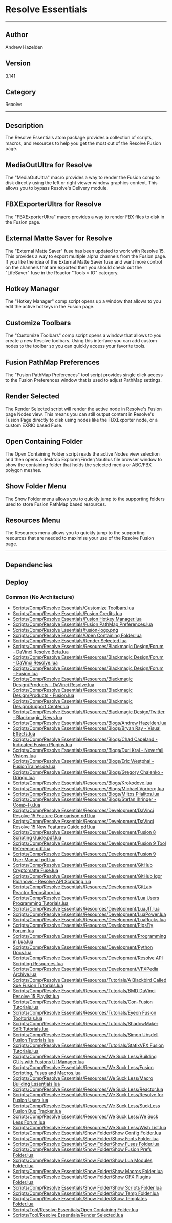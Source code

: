 # Resolve Essentials
___

## Author
Andrew Hazelden

## Version
3.141

## Category
Resolve

___

## Description
The Resolve Essentials atom package provides a collection of scripts, macros, and resources to help you get the most out of the Resolve Fusion page.

<h2>MediaOutUltra for Resolve</h2>
<p>The "MediaOutUltra" macro provides a way to render the Fusion comp to disk directly using the left or right viewer window graphics context. This allows you to bypass Resolve's Delivery module.</p>

<h2>FBXExporterUltra for Resolve</h2>
<p>The "FBXExporterUltra" macro provides a way to render FBX files to disk in the Fusion page.</p>

<h2>External Matte Saver for Resolve</h2>
<p>The "External Matte Saver" fuse has been updated to work with Resolve 15. This provides a way to export multiple alpha channels from the Fusion page. If you like the idea of the External Matte Saver fuse and want more control on the channels that are exported then you should check out the "LifeSaver" fuse in the Reactor "Tools &gt; IO" category.</p>

<h2>Hotkey Manager</h2>
<p>The "Hotkey Manager" comp script opens up a window that allows to you edit the active hotkeys in the Fusion page.</p>

<h2>Customize Toolbars</h2>
<p>The "Customize Toolbars" comp script opens a window that allows to you create a new Resolve toolbars. Using this interface you can add custom nodes to the toolbar so you can quickly access your favorite tools.</p>

<h2>Fusion PathMap Preferences</h2>
<p>The "Fusion PathMap Preferences" tool script provides single click access to the Fusion Preferences window that is used to adjust PathMap settings.</p>

<h2>Render Selected</h2>
<p>The Render Selected script will render the active node in Resolve's Fusion page Nodes view. This means you can still output content in Resolve's Fusion Page directly to disk using nodes like the FBXExporter node, or a custom EXRIO based Fuse.</p>

<h2>Open Containing Folder</h2>
<p>The Open Containing Folder script reads the active Nodes view selection and then opens a desktop Explorer/Finder/Nautilus file browser window to show the containing folder that holds the selected media or ABC/FBX polygon meshes.</p>

<h2>Show Folder Menu</h2>
<p>The Show Folder menu allows you to quickly jump to the supporting folders used to store Fusion PathMap based resources.</p>

<h2>Resources Menu</h2>
<p>The Resources menu allows you to quickly jump to the supporting resources that are needed to maximise your use of the Resolve Fusion page.</p>


___

## Dependencies

## Deploy

### Common (No Architecture)

<ul>
<li><a href="https://gitlab.com/WeSuckLess/Reactor/-/blob/master/Atoms/com.AndrewHazelden.ResolveEssentials/Scripts/Comp/Resolve Essentials/Customize Toolbars.lua?ref_type=heads">Scripts/Comp/Resolve Essentials/Customize Toolbars.lua</a></li>
<li><a href="https://gitlab.com/WeSuckLess/Reactor/-/blob/master/Atoms/com.AndrewHazelden.ResolveEssentials/Scripts/Comp/Resolve Essentials/Fusion Credits.lua?ref_type=heads">Scripts/Comp/Resolve Essentials/Fusion Credits.lua</a></li>
<li><a href="https://gitlab.com/WeSuckLess/Reactor/-/blob/master/Atoms/com.AndrewHazelden.ResolveEssentials/Scripts/Comp/Resolve Essentials/Fusion Hotkey Manager.lua?ref_type=heads">Scripts/Comp/Resolve Essentials/Fusion Hotkey Manager.lua</a></li>
<li><a href="https://gitlab.com/WeSuckLess/Reactor/-/blob/master/Atoms/com.AndrewHazelden.ResolveEssentials/Scripts/Comp/Resolve Essentials/Fusion PathMap Preferences.lua?ref_type=heads">Scripts/Comp/Resolve Essentials/Fusion PathMap Preferences.lua</a></li>
<li><a href="https://gitlab.com/WeSuckLess/Reactor/-/blob/master/Atoms/com.AndrewHazelden.ResolveEssentials/Scripts/Comp/Resolve Essentials/fusion-logo.png?ref_type=heads">Scripts/Comp/Resolve Essentials/fusion-logo.png</a></li>
<li><a href="https://gitlab.com/WeSuckLess/Reactor/-/blob/master/Atoms/com.AndrewHazelden.ResolveEssentials/Scripts/Comp/Resolve Essentials/Open Containing Folder.lua?ref_type=heads">Scripts/Comp/Resolve Essentials/Open Containing Folder.lua</a></li>
<li><a href="https://gitlab.com/WeSuckLess/Reactor/-/blob/master/Atoms/com.AndrewHazelden.ResolveEssentials/Scripts/Comp/Resolve Essentials/Render Selected.lua?ref_type=heads">Scripts/Comp/Resolve Essentials/Render Selected.lua</a></li>
<li><a href="https://gitlab.com/WeSuckLess/Reactor/-/blob/master/Atoms/com.AndrewHazelden.ResolveEssentials/Scripts/Comp/Resolve Essentials/Resources/Blackmagic Design/Forum - DaVinci Resolve Beta.lua?ref_type=heads">Scripts/Comp/Resolve Essentials/Resources/Blackmagic Design/Forum - DaVinci Resolve Beta.lua</a></li>
<li><a href="https://gitlab.com/WeSuckLess/Reactor/-/blob/master/Atoms/com.AndrewHazelden.ResolveEssentials/Scripts/Comp/Resolve Essentials/Resources/Blackmagic Design/Forum - DaVinci Resolve.lua?ref_type=heads">Scripts/Comp/Resolve Essentials/Resources/Blackmagic Design/Forum - DaVinci Resolve.lua</a></li>
<li><a href="https://gitlab.com/WeSuckLess/Reactor/-/blob/master/Atoms/com.AndrewHazelden.ResolveEssentials/Scripts/Comp/Resolve Essentials/Resources/Blackmagic Design/Forum - Fusion.lua?ref_type=heads">Scripts/Comp/Resolve Essentials/Resources/Blackmagic Design/Forum - Fusion.lua</a></li>
<li><a href="https://gitlab.com/WeSuckLess/Reactor/-/blob/master/Atoms/com.AndrewHazelden.ResolveEssentials/Scripts/Comp/Resolve Essentials/Resources/Blackmagic Design/Products - DaVinci Resolve.lua?ref_type=heads">Scripts/Comp/Resolve Essentials/Resources/Blackmagic Design/Products - DaVinci Resolve.lua</a></li>
<li><a href="https://gitlab.com/WeSuckLess/Reactor/-/blob/master/Atoms/com.AndrewHazelden.ResolveEssentials/Scripts/Comp/Resolve Essentials/Resources/Blackmagic Design/Products - Fusion.lua?ref_type=heads">Scripts/Comp/Resolve Essentials/Resources/Blackmagic Design/Products - Fusion.lua</a></li>
<li><a href="https://gitlab.com/WeSuckLess/Reactor/-/blob/master/Atoms/com.AndrewHazelden.ResolveEssentials/Scripts/Comp/Resolve Essentials/Resources/Blackmagic Design/Support Center.lua?ref_type=heads">Scripts/Comp/Resolve Essentials/Resources/Blackmagic Design/Support Center.lua</a></li>
<li><a href="https://gitlab.com/WeSuckLess/Reactor/-/blob/master/Atoms/com.AndrewHazelden.ResolveEssentials/Scripts/Comp/Resolve Essentials/Resources/Blackmagic Design/Twitter - Blackmagic_News.lua?ref_type=heads">Scripts/Comp/Resolve Essentials/Resources/Blackmagic Design/Twitter - Blackmagic_News.lua</a></li>
<li><a href="https://gitlab.com/WeSuckLess/Reactor/-/blob/master/Atoms/com.AndrewHazelden.ResolveEssentials/Scripts/Comp/Resolve Essentials/Resources/Blogs/Andrew Hazelden.lua?ref_type=heads">Scripts/Comp/Resolve Essentials/Resources/Blogs/Andrew Hazelden.lua</a></li>
<li><a href="https://gitlab.com/WeSuckLess/Reactor/-/blob/master/Atoms/com.AndrewHazelden.ResolveEssentials/Scripts/Comp/Resolve Essentials/Resources/Blogs/Bryan Ray - Visual Effects.lua?ref_type=heads">Scripts/Comp/Resolve Essentials/Resources/Blogs/Bryan Ray - Visual Effects.lua</a></li>
<li><a href="https://gitlab.com/WeSuckLess/Reactor/-/blob/master/Atoms/com.AndrewHazelden.ResolveEssentials/Scripts/Comp/Resolve Essentials/Resources/Blogs/Chad Capeland - Indicated Fusion Plugins.lua?ref_type=heads">Scripts/Comp/Resolve Essentials/Resources/Blogs/Chad Capeland - Indicated Fusion Plugins.lua</a></li>
<li><a href="https://gitlab.com/WeSuckLess/Reactor/-/blob/master/Atoms/com.AndrewHazelden.ResolveEssentials/Scripts/Comp/Resolve Essentials/Resources/Blogs/Duri Kral - Neverfall Visions.lua?ref_type=heads">Scripts/Comp/Resolve Essentials/Resources/Blogs/Duri Kral - Neverfall Visions.lua</a></li>
<li><a href="https://gitlab.com/WeSuckLess/Reactor/-/blob/master/Atoms/com.AndrewHazelden.ResolveEssentials/Scripts/Comp/Resolve Essentials/Resources/Blogs/Eric Westphal - FusionTrainer.de.lua?ref_type=heads">Scripts/Comp/Resolve Essentials/Resources/Blogs/Eric Westphal - FusionTrainer.de.lua</a></li>
<li><a href="https://gitlab.com/WeSuckLess/Reactor/-/blob/master/Atoms/com.AndrewHazelden.ResolveEssentials/Scripts/Comp/Resolve Essentials/Resources/Blogs/Gregory Chalenko - Gringo.lua?ref_type=heads">Scripts/Comp/Resolve Essentials/Resources/Blogs/Gregory Chalenko - Gringo.lua</a></li>
<li><a href="https://gitlab.com/WeSuckLess/Reactor/-/blob/master/Atoms/com.AndrewHazelden.ResolveEssentials/Scripts/Comp/Resolve Essentials/Resources/Blogs/Krokodove.lua?ref_type=heads">Scripts/Comp/Resolve Essentials/Resources/Blogs/Krokodove.lua</a></li>
<li><a href="https://gitlab.com/WeSuckLess/Reactor/-/blob/master/Atoms/com.AndrewHazelden.ResolveEssentials/Scripts/Comp/Resolve Essentials/Resources/Blogs/Michael Vorberg.lua?ref_type=heads">Scripts/Comp/Resolve Essentials/Resources/Blogs/Michael Vorberg.lua</a></li>
<li><a href="https://gitlab.com/WeSuckLess/Reactor/-/blob/master/Atoms/com.AndrewHazelden.ResolveEssentials/Scripts/Comp/Resolve Essentials/Resources/Blogs/Miltos Pilalitos.lua?ref_type=heads">Scripts/Comp/Resolve Essentials/Resources/Blogs/Miltos Pilalitos.lua</a></li>
<li><a href="https://gitlab.com/WeSuckLess/Reactor/-/blob/master/Atoms/com.AndrewHazelden.ResolveEssentials/Scripts/Comp/Resolve Essentials/Resources/Blogs/Stefan Ihringer - Comp-Fu.lua?ref_type=heads">Scripts/Comp/Resolve Essentials/Resources/Blogs/Stefan Ihringer - Comp-Fu.lua</a></li>
<li><a href="https://gitlab.com/WeSuckLess/Reactor/-/blob/master/Atoms/com.AndrewHazelden.ResolveEssentials/Scripts/Comp/Resolve Essentials/Resources/Development/DaVinci Resolve 15 Feature Comparison.pdf.lua?ref_type=heads">Scripts/Comp/Resolve Essentials/Resources/Development/DaVinci Resolve 15 Feature Comparison.pdf.lua</a></li>
<li><a href="https://gitlab.com/WeSuckLess/Reactor/-/blob/master/Atoms/com.AndrewHazelden.ResolveEssentials/Scripts/Comp/Resolve Essentials/Resources/Development/DaVinci Resolve 15 New Features Guide.pdf.lua?ref_type=heads">Scripts/Comp/Resolve Essentials/Resources/Development/DaVinci Resolve 15 New Features Guide.pdf.lua</a></li>
<li><a href="https://gitlab.com/WeSuckLess/Reactor/-/blob/master/Atoms/com.AndrewHazelden.ResolveEssentials/Scripts/Comp/Resolve Essentials/Resources/Development/Fusion 8 Scripting Guide.pdf.lua?ref_type=heads">Scripts/Comp/Resolve Essentials/Resources/Development/Fusion 8 Scripting Guide.pdf.lua</a></li>
<li><a href="https://gitlab.com/WeSuckLess/Reactor/-/blob/master/Atoms/com.AndrewHazelden.ResolveEssentials/Scripts/Comp/Resolve Essentials/Resources/Development/Fusion 9 Tool Reference.pdf.lua?ref_type=heads">Scripts/Comp/Resolve Essentials/Resources/Development/Fusion 9 Tool Reference.pdf.lua</a></li>
<li><a href="https://gitlab.com/WeSuckLess/Reactor/-/blob/master/Atoms/com.AndrewHazelden.ResolveEssentials/Scripts/Comp/Resolve Essentials/Resources/Development/Fusion 9 User Manual.pdf.lua?ref_type=heads">Scripts/Comp/Resolve Essentials/Resources/Development/Fusion 9 User Manual.pdf.lua</a></li>
<li><a href="https://gitlab.com/WeSuckLess/Reactor/-/blob/master/Atoms/com.AndrewHazelden.ResolveEssentials/Scripts/Comp/Resolve Essentials/Resources/Development/GitHub Cryptomatte Fuse.lua?ref_type=heads">Scripts/Comp/Resolve Essentials/Resources/Development/GitHub Cryptomatte Fuse.lua</a></li>
<li><a href="https://gitlab.com/WeSuckLess/Reactor/-/blob/master/Atoms/com.AndrewHazelden.ResolveEssentials/Scripts/Comp/Resolve Essentials/Resources/Development/GitHub Igor Ridanovic - Resolve API Scripting.lua?ref_type=heads">Scripts/Comp/Resolve Essentials/Resources/Development/GitHub Igor Ridanovic - Resolve API Scripting.lua</a></li>
<li><a href="https://gitlab.com/WeSuckLess/Reactor/-/blob/master/Atoms/com.AndrewHazelden.ResolveEssentials/Scripts/Comp/Resolve Essentials/Resources/Development/GitLab Reactor Repository.lua?ref_type=heads">Scripts/Comp/Resolve Essentials/Resources/Development/GitLab Reactor Repository.lua</a></li>
<li><a href="https://gitlab.com/WeSuckLess/Reactor/-/blob/master/Atoms/com.AndrewHazelden.ResolveEssentials/Scripts/Comp/Resolve Essentials/Resources/Development/Lua Users Programming Tutorials.lua?ref_type=heads">Scripts/Comp/Resolve Essentials/Resources/Development/Lua Users Programming Tutorials.lua</a></li>
<li><a href="https://gitlab.com/WeSuckLess/Reactor/-/blob/master/Atoms/com.AndrewHazelden.ResolveEssentials/Scripts/Comp/Resolve Essentials/Resources/Development/LuaJIT.lua?ref_type=heads">Scripts/Comp/Resolve Essentials/Resources/Development/LuaJIT.lua</a></li>
<li><a href="https://gitlab.com/WeSuckLess/Reactor/-/blob/master/Atoms/com.AndrewHazelden.ResolveEssentials/Scripts/Comp/Resolve Essentials/Resources/Development/LuaPower.lua?ref_type=heads">Scripts/Comp/Resolve Essentials/Resources/Development/LuaPower.lua</a></li>
<li><a href="https://gitlab.com/WeSuckLess/Reactor/-/blob/master/Atoms/com.AndrewHazelden.ResolveEssentials/Scripts/Comp/Resolve Essentials/Resources/Development/LuaRocks.lua?ref_type=heads">Scripts/Comp/Resolve Essentials/Resources/Development/LuaRocks.lua</a></li>
<li><a href="https://gitlab.com/WeSuckLess/Reactor/-/blob/master/Atoms/com.AndrewHazelden.ResolveEssentials/Scripts/Comp/Resolve Essentials/Resources/Development/PigsFly Forum.lua?ref_type=heads">Scripts/Comp/Resolve Essentials/Resources/Development/PigsFly Forum.lua</a></li>
<li><a href="https://gitlab.com/WeSuckLess/Reactor/-/blob/master/Atoms/com.AndrewHazelden.ResolveEssentials/Scripts/Comp/Resolve Essentials/Resources/Development/Programming in Lua.lua?ref_type=heads">Scripts/Comp/Resolve Essentials/Resources/Development/Programming in Lua.lua</a></li>
<li><a href="https://gitlab.com/WeSuckLess/Reactor/-/blob/master/Atoms/com.AndrewHazelden.ResolveEssentials/Scripts/Comp/Resolve Essentials/Resources/Development/Python Docs.lua?ref_type=heads">Scripts/Comp/Resolve Essentials/Resources/Development/Python Docs.lua</a></li>
<li><a href="https://gitlab.com/WeSuckLess/Reactor/-/blob/master/Atoms/com.AndrewHazelden.ResolveEssentials/Scripts/Comp/Resolve Essentials/Resources/Development/Resolve API Scripting Resources.lua?ref_type=heads">Scripts/Comp/Resolve Essentials/Resources/Development/Resolve API Scripting Resources.lua</a></li>
<li><a href="https://gitlab.com/WeSuckLess/Reactor/-/blob/master/Atoms/com.AndrewHazelden.ResolveEssentials/Scripts/Comp/Resolve Essentials/Resources/Development/VFXPedia Archive.lua?ref_type=heads">Scripts/Comp/Resolve Essentials/Resources/Development/VFXPedia Archive.lua</a></li>
<li><a href="https://gitlab.com/WeSuckLess/Reactor/-/blob/master/Atoms/com.AndrewHazelden.ResolveEssentials/Scripts/Comp/Resolve Essentials/Resources/Tutorials/A Blackbird Called Sue Fusion Tutorials.lua?ref_type=heads">Scripts/Comp/Resolve Essentials/Resources/Tutorials/A Blackbird Called Sue Fusion Tutorials.lua</a></li>
<li><a href="https://gitlab.com/WeSuckLess/Reactor/-/blob/master/Atoms/com.AndrewHazelden.ResolveEssentials/Scripts/Comp/Resolve Essentials/Resources/Tutorials/BMD DaVinci Resolve 15 Playlist.lua?ref_type=heads">Scripts/Comp/Resolve Essentials/Resources/Tutorials/BMD DaVinci Resolve 15 Playlist.lua</a></li>
<li><a href="https://gitlab.com/WeSuckLess/Reactor/-/blob/master/Atoms/com.AndrewHazelden.ResolveEssentials/Scripts/Comp/Resolve Essentials/Resources/Tutorials/Con-Fusion Tutorials.lua?ref_type=heads">Scripts/Comp/Resolve Essentials/Resources/Tutorials/Con-Fusion Tutorials.lua</a></li>
<li><a href="https://gitlab.com/WeSuckLess/Reactor/-/blob/master/Atoms/com.AndrewHazelden.ResolveEssentials/Scripts/Comp/Resolve Essentials/Resources/Tutorials/Eyeon Fusion Tooltorials.lua?ref_type=heads">Scripts/Comp/Resolve Essentials/Resources/Tutorials/Eyeon Fusion Tooltorials.lua</a></li>
<li><a href="https://gitlab.com/WeSuckLess/Reactor/-/blob/master/Atoms/com.AndrewHazelden.ResolveEssentials/Scripts/Comp/Resolve Essentials/Resources/Tutorials/ShadowMaker SdR Tutorials.lua?ref_type=heads">Scripts/Comp/Resolve Essentials/Resources/Tutorials/ShadowMaker SdR Tutorials.lua</a></li>
<li><a href="https://gitlab.com/WeSuckLess/Reactor/-/blob/master/Atoms/com.AndrewHazelden.ResolveEssentials/Scripts/Comp/Resolve Essentials/Resources/Tutorials/Simon Ubsdell Fusion Tutorials.lua?ref_type=heads">Scripts/Comp/Resolve Essentials/Resources/Tutorials/Simon Ubsdell Fusion Tutorials.lua</a></li>
<li><a href="https://gitlab.com/WeSuckLess/Reactor/-/blob/master/Atoms/com.AndrewHazelden.ResolveEssentials/Scripts/Comp/Resolve Essentials/Resources/Tutorials/StatixVFX Fusion Tutorials.lua?ref_type=heads">Scripts/Comp/Resolve Essentials/Resources/Tutorials/StatixVFX Fusion Tutorials.lua</a></li>
<li><a href="https://gitlab.com/WeSuckLess/Reactor/-/blob/master/Atoms/com.AndrewHazelden.ResolveEssentials/Scripts/Comp/Resolve Essentials/Resources/We Suck Less/Building GUIs with Fusions UI Manager.lua?ref_type=heads">Scripts/Comp/Resolve Essentials/Resources/We Suck Less/Building GUIs with Fusions UI Manager.lua</a></li>
<li><a href="https://gitlab.com/WeSuckLess/Reactor/-/blob/master/Atoms/com.AndrewHazelden.ResolveEssentials/Scripts/Comp/Resolve Essentials/Resources/We Suck Less/Fusion Scripting, Fuses and Macros.lua?ref_type=heads">Scripts/Comp/Resolve Essentials/Resources/We Suck Less/Fusion Scripting, Fuses and Macros.lua</a></li>
<li><a href="https://gitlab.com/WeSuckLess/Reactor/-/blob/master/Atoms/com.AndrewHazelden.ResolveEssentials/Scripts/Comp/Resolve Essentials/Resources/We Suck Less/Macro Building Essentials.lua?ref_type=heads">Scripts/Comp/Resolve Essentials/Resources/We Suck Less/Macro Building Essentials.lua</a></li>
<li><a href="https://gitlab.com/WeSuckLess/Reactor/-/blob/master/Atoms/com.AndrewHazelden.ResolveEssentials/Scripts/Comp/Resolve Essentials/Resources/We Suck Less/Reactor.lua?ref_type=heads">Scripts/Comp/Resolve Essentials/Resources/We Suck Less/Reactor.lua</a></li>
<li><a href="https://gitlab.com/WeSuckLess/Reactor/-/blob/master/Atoms/com.AndrewHazelden.ResolveEssentials/Scripts/Comp/Resolve Essentials/Resources/We Suck Less/Resolve for Fusion Users.lua?ref_type=heads">Scripts/Comp/Resolve Essentials/Resources/We Suck Less/Resolve for Fusion Users.lua</a></li>
<li><a href="https://gitlab.com/WeSuckLess/Reactor/-/blob/master/Atoms/com.AndrewHazelden.ResolveEssentials/Scripts/Comp/Resolve Essentials/Resources/We Suck Less/SuckLess Fusion Bug Tracker.lua?ref_type=heads">Scripts/Comp/Resolve Essentials/Resources/We Suck Less/SuckLess Fusion Bug Tracker.lua</a></li>
<li><a href="https://gitlab.com/WeSuckLess/Reactor/-/blob/master/Atoms/com.AndrewHazelden.ResolveEssentials/Scripts/Comp/Resolve Essentials/Resources/We Suck Less/We Suck Less Forum.lua?ref_type=heads">Scripts/Comp/Resolve Essentials/Resources/We Suck Less/We Suck Less Forum.lua</a></li>
<li><a href="https://gitlab.com/WeSuckLess/Reactor/-/blob/master/Atoms/com.AndrewHazelden.ResolveEssentials/Scripts/Comp/Resolve Essentials/Resources/We Suck Less/Wish List.lua?ref_type=heads">Scripts/Comp/Resolve Essentials/Resources/We Suck Less/Wish List.lua</a></li>
<li><a href="https://gitlab.com/WeSuckLess/Reactor/-/blob/master/Atoms/com.AndrewHazelden.ResolveEssentials/Scripts/Comp/Resolve Essentials/Show Folder/Show Config Folder.lua?ref_type=heads">Scripts/Comp/Resolve Essentials/Show Folder/Show Config Folder.lua</a></li>
<li><a href="https://gitlab.com/WeSuckLess/Reactor/-/blob/master/Atoms/com.AndrewHazelden.ResolveEssentials/Scripts/Comp/Resolve Essentials/Show Folder/Show Fonts Folder.lua?ref_type=heads">Scripts/Comp/Resolve Essentials/Show Folder/Show Fonts Folder.lua</a></li>
<li><a href="https://gitlab.com/WeSuckLess/Reactor/-/blob/master/Atoms/com.AndrewHazelden.ResolveEssentials/Scripts/Comp/Resolve Essentials/Show Folder/Show Fuses Folder.lua?ref_type=heads">Scripts/Comp/Resolve Essentials/Show Folder/Show Fuses Folder.lua</a></li>
<li><a href="https://gitlab.com/WeSuckLess/Reactor/-/blob/master/Atoms/com.AndrewHazelden.ResolveEssentials/Scripts/Comp/Resolve Essentials/Show Folder/Show Fusion Prefs Folder.lua?ref_type=heads">Scripts/Comp/Resolve Essentials/Show Folder/Show Fusion Prefs Folder.lua</a></li>
<li><a href="https://gitlab.com/WeSuckLess/Reactor/-/blob/master/Atoms/com.AndrewHazelden.ResolveEssentials/Scripts/Comp/Resolve Essentials/Show Folder/Show Lua Modules Folder.lua?ref_type=heads">Scripts/Comp/Resolve Essentials/Show Folder/Show Lua Modules Folder.lua</a></li>
<li><a href="https://gitlab.com/WeSuckLess/Reactor/-/blob/master/Atoms/com.AndrewHazelden.ResolveEssentials/Scripts/Comp/Resolve Essentials/Show Folder/Show Macros Folder.lua?ref_type=heads">Scripts/Comp/Resolve Essentials/Show Folder/Show Macros Folder.lua</a></li>
<li><a href="https://gitlab.com/WeSuckLess/Reactor/-/blob/master/Atoms/com.AndrewHazelden.ResolveEssentials/Scripts/Comp/Resolve Essentials/Show Folder/Show OFX Plugins Folder.lua?ref_type=heads">Scripts/Comp/Resolve Essentials/Show Folder/Show OFX Plugins Folder.lua</a></li>
<li><a href="https://gitlab.com/WeSuckLess/Reactor/-/blob/master/Atoms/com.AndrewHazelden.ResolveEssentials/Scripts/Comp/Resolve Essentials/Show Folder/Show Scripts Folder.lua?ref_type=heads">Scripts/Comp/Resolve Essentials/Show Folder/Show Scripts Folder.lua</a></li>
<li><a href="https://gitlab.com/WeSuckLess/Reactor/-/blob/master/Atoms/com.AndrewHazelden.ResolveEssentials/Scripts/Comp/Resolve Essentials/Show Folder/Show Temp Folder.lua?ref_type=heads">Scripts/Comp/Resolve Essentials/Show Folder/Show Temp Folder.lua</a></li>
<li><a href="https://gitlab.com/WeSuckLess/Reactor/-/blob/master/Atoms/com.AndrewHazelden.ResolveEssentials/Scripts/Comp/Resolve Essentials/Show Folder/Show Templates Folder.lua?ref_type=heads">Scripts/Comp/Resolve Essentials/Show Folder/Show Templates Folder.lua</a></li>
<li><a href="https://gitlab.com/WeSuckLess/Reactor/-/blob/master/Atoms/com.AndrewHazelden.ResolveEssentials/Scripts/Tool/Resolve Essentials/Open Containing Folder.lua?ref_type=heads">Scripts/Tool/Resolve Essentials/Open Containing Folder.lua</a></li>
<li><a href="https://gitlab.com/WeSuckLess/Reactor/-/blob/master/Atoms/com.AndrewHazelden.ResolveEssentials/Scripts/Tool/Resolve Essentials/Render Selected.lua?ref_type=heads">Scripts/Tool/Resolve Essentials/Render Selected.lua</a></li>
</ul>
